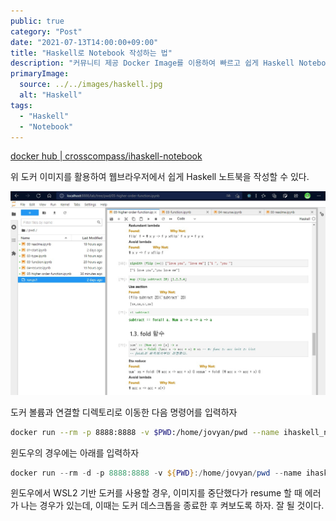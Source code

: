 ```yaml
---
public: true
category: "Post"
date: "2021-07-13T14:00:00+09:00"
title: "Haskell로 Notebook 작성하는 법"
description: "커뮤니티 제공 Docker Image를 이용하여 빠르고 쉽게 Haskell Notebook을 작성하는 방법을 알아보자"
primaryImage:
  source: ../../images/haskell.jpg
  alt: "Haskell"
tags:
  - "Haskell"
  - "Notebook"
---
```


[docker hub | crosscompass/ihaskell-notebook](https://hub.docker.com/r/crosscompass/ihaskell-notebook)

위 도커 이미지를 활용하여 웹브라우저에서 쉽게 Haskell 노트북을 작성할 수 있다.

![사용하는 모습](./using-ihaskell-notebook.jpg)

도커 볼륨과 연결할 디렉토리로 이동한 다음 명령어를 입력하자

```bash
docker run --rm -p 8888:8888 -v $PWD:/home/jovyan/pwd --name ihaskell_notebook crosscompass/ihaskell-notebook:latest jupyter lab --LabApp.token=''
```

윈도우의 경우에는 아래를 입력하자

```powershell
docker run --rm -d -p 8888:8888 -v ${PWD}:/home/jovyan/pwd --name ihaskell_notebook crosscompass/ihaskell-notebook:latest jupyter lab --LabApp.token=''
```

윈도우에서 WSL2 기반 도커를 사용할 경우, 이미지를 중단했다가 resume 할 때 에러가 나는 경우가 있는데, 이때는 도커 데스크톱을 종료한 후 켜보도록 하자. 잘 될 것이다.

